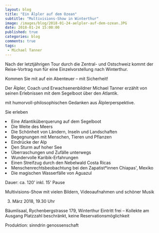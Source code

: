 ```yaml
---
layout: blog
title: "Ein Älpler auf dem Ozean"
subtitle: "Multivisions-Show in Winterthur"
image: /images/blog/2018-01-24-aelpler-auf-dem-ozean.JPG
date: 2018-01-24 15:00:00
published: true
categories: blog
comments: true
tags:
 - Michael Tanner
---
```

Nach der letztjährigen Tour durch die Zentral- und Ostschweiz kommt der Reise-Vortrag nun für eine Einzelvorstellung nach Winterthur.

Kommen Sie mit auf ein Abenteuer
– mit Sicherheit!

Der Älpler, Coach und Erwachsenenbildner Michael Tanner erzählt von seinen Erlebnissen mit dem Segelboot über den Atlantik.

mit humorvoll-philosophischen Gedanken aus Älplerperspektive.

Sie erleben
	
<li>Eine Atlantiküberquerung auf dem Segelboot</li>
<li>Die Weite des Meers</li>
<li>Die Schönheit von Ländern, Inseln und Landschaften</li>
<li>Begegnungen mit Menschen, Tieren und Pflanzen</li>
<li>Eindrücke der Alp</li>
<li>Den Sturm auf hoher See</li>
<li>Überraschungen und Zufälle unterwegs</li>
<li>Wundervolle Karibik-Erfahrungen</li>
<li>Einen Streifzug durch den Nebelwald Costa Ricas</li>
<li>Menschenrechtsbeobachtung bei den Zapatist*innen Chiapas', Mexiko</li>
<li>Die magischen Wasserfälle von Aguazul</li>

Dauer: ca. 120' inkl. 15' Pause

Multivisions-Show mit vielen Bildern, Videoaufnahmen und schöner Musik

3. März 2018, 19.30 Uhr

Bäumlisaal, Rychenbergstrasse 179, Winterthur
Eintritt frei – Kollekte am Ausgang
Platzzahl beschränkt, keine Reservationsmöglichkeit

Produktion: sinndrin genossenschaft
